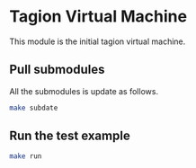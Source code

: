 # Tagion Virtual Machine

This module is the initial tagion virtual machine.

## Pull submodules

All the submodules is update as follows.

```bash
make subdate
```



## Run the test example

```bash
make run
```

